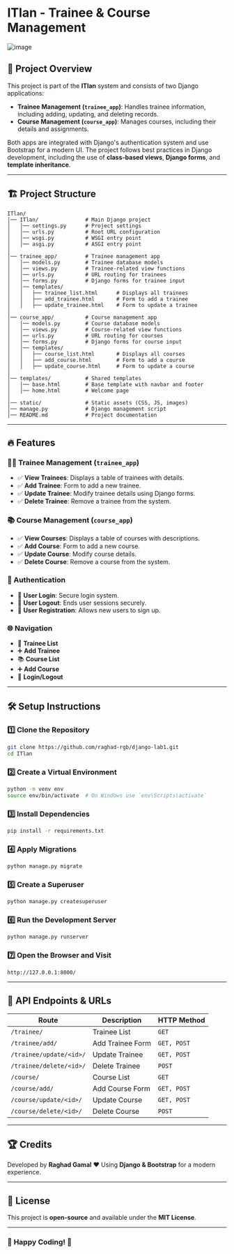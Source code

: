 # ITlan - Trainee & Course Management

![image](https://github.com/user-attachments/assets/3a40c413-d02e-43c1-a80d-78a54ef3e891)



## 📌 Project Overview
This project is part of the **ITlan** system and consists of two Django applications:
- **Trainee Management (`trainee_app`)**: Handles trainee information, including adding, updating, and deleting records.
- **Course Management (`course_app`)**: Manages courses, including their details and assignments.

Both apps are integrated with Django's authentication system and use Bootstrap for a modern UI. The project follows best practices in Django development, including the use of **class-based views**, **Django forms**, and **template inheritance**.

---

## 🏗️ Project Structure
```
ITlan/
│── ITlan/               # Main Django project
│   │── settings.py      # Project settings
│   │── urls.py          # Root URL configuration
│   │── wsgi.py          # WSGI entry point
│   │── asgi.py          # ASGI entry point
│
│── trainee_app/         # Trainee management app
│   │── models.py        # Trainee database models
│   │── views.py         # Trainee-related view functions
│   │── urls.py          # URL routing for trainees
│   │── forms.py         # Django forms for trainee input
│   │── templates/
│   │   ├── trainee_list.html      # Displays all trainees
│   │   ├── add_trainee.html       # Form to add a trainee
│   │   ├── update_trainee.html    # Form to update a trainee
│
│── course_app/          # Course management app
│   │── models.py        # Course database models
│   │── views.py         # Course-related view functions
│   │── urls.py          # URL routing for courses
│   │── forms.py         # Django forms for course input
│   │── templates/
│   │   ├── course_list.html       # Displays all courses
│   │   ├── add_course.html        # Form to add a course
│   │   ├── update_course.html     # Form to update a course
│
│── templates/           # Shared templates
│   │── base.html        # Base template with navbar and footer
│   │── home.html        # Welcome page
│
│── static/              # Static assets (CSS, JS, images)
│── manage.py            # Django management script
│── README.md            # Project documentation
```

---

## 🔥 Features
### 🧑‍🎓 Trainee Management (`trainee_app`)
- ✅ **View Trainees**: Displays a table of trainees with details.
- ✅ **Add Trainee**: Form to add a new trainee.
- ✅ **Update Trainee**: Modify trainee details using Django forms.
- ✅ **Delete Trainee**: Remove a trainee from the system.

### 📚 Course Management (`course_app`)
- ✅ **View Courses**: Displays a table of courses with descriptions.
- ✅ **Add Course**: Form to add a new course.
- ✅ **Update Course**: Modify course details.
- ✅ **Delete Course**: Remove a course from the system.

### 🔐 Authentication
- 🔹 **User Login**: Secure login system.
- 🔹 **User Logout**: Ends user sessions securely.
- 🔹 **User Registration**: Allows new users to sign up.

### 🌐 Navigation
- 🏫 **Trainee List**
- ➕ **Add Trainee**
- 📚 **Course List**
- ➕ **Add Course**
- 🔐 **Login/Logout**

---

## 🛠️ Setup Instructions
### **1️⃣ Clone the Repository**
```sh
git clone https://github.com/raghad-rgb/django-lab1.git
cd ITlan
```

### **2️⃣ Create a Virtual Environment**
```sh
python -m venv env
source env/bin/activate  # On Windows use `env\Scripts\activate`
```

### **3️⃣ Install Dependencies**
```sh
pip install -r requirements.txt
```

### **4️⃣ Apply Migrations**
```sh
python manage.py migrate
```

### **5️⃣ Create a Superuser**
```sh
python manage.py createsuperuser
```

### **6️⃣ Run the Development Server**
```sh
python manage.py runserver
```

### **7️⃣ Open the Browser and Visit**
```sh
http://127.0.0.1:8000/
```

---

## 📄 API Endpoints & URLs
| Route                         | Description              | HTTP Method |
|--------------------------------|--------------------------|------------|
| `/trainee/`                    | Trainee List            | `GET`      |
| `/trainee/add/`                | Add Trainee Form        | `GET, POST`|
| `/trainee/update/<id>/`        | Update Trainee          | `GET, POST`|
| `/trainee/delete/<id>/`        | Delete Trainee          | `POST`     |
| `/course/`                     | Course List             | `GET`      |
| `/course/add/`                 | Add Course Form         | `GET, POST`|
| `/course/update/<id>/`         | Update Course          | `GET, POST`|
| `/course/delete/<id>/`         | Delete Course          | `POST`     |

---

## 🏆 Credits
Developed by **Raghad Gamal** ❤️ Using **Django & Bootstrap** for a modern experience.

---

## 📝 License
This project is **open-source** and available under the **MIT License**.

---
### 🎉 **Happy Coding! 🚀**



